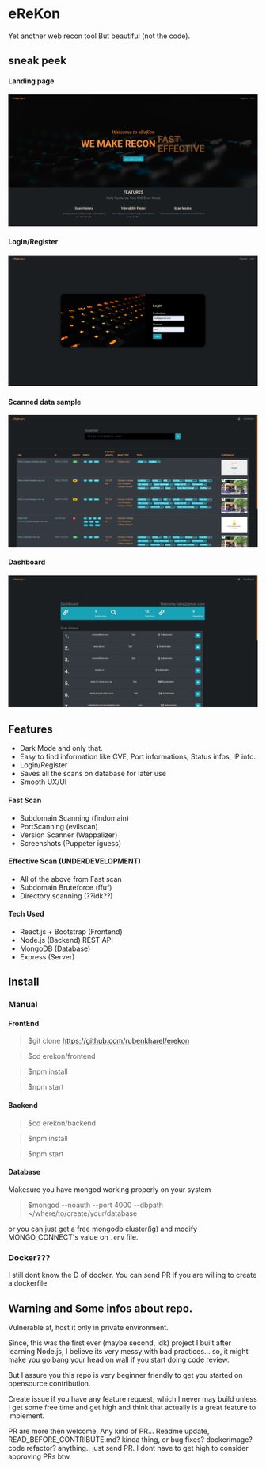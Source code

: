 # eReKon

Yet another web recon tool But beautiful (not the code). 

## sneak peek

#### Landing page
![landing](https://raw.githubusercontent.com/rubenkharel/eReKon/main/repoAssets/landing.png)
#### Login/Register
![login](https://raw.githubusercontent.com/rubenkharel/eReKon/main/repoAssets/login.png)
#### Scanned data sample
![Sample](https://raw.githubusercontent.com/rubenkharel/eReKon/main/repoAssets/scanner.png)
#### Dashboard
![Dash](https://raw.githubusercontent.com/rubenkharel/eReKon/main/repoAssets/dash.png)

## Features
- Dark Mode and only that.
- Easy to find information like CVE, Port informations, Status infos, IP info.
- Login/Register
- Saves all the scans on database for later use
- Smooth UX/UI
#### Fast Scan
- Subdomain Scanning (findomain)
- PortScanning (evilscan)
- Version Scanner (Wappalizer)
- Screenshots (Puppeter iguess)

#### Effective Scan (UNDERDEVELOPMENT)
- All of the above from Fast scan
- Subdomain Bruteforce (ffuf) 
- Directory scanning (??idk??) 
#### Tech Used
- React.js + Bootstrap (Frontend)
- Node.js (Backend) REST API
- MongoDB (Database)
- Express (Server)

## Install

### Manual
#### FrontEnd 

> $git clone https://github.com/rubenkharel/erekon

> $cd erekon/frontend

> $npm install

> $npm start

#### Backend

> $cd erekon/backend

> $npm install

> $npm start

#### Database

Makesure you have mongod working properly on your system

> $mongod --noauth --port 4000 --dbpath ~/where/to/create/your/database

or you can just get a free mongodb cluster(ig) and modify MONGO_CONNECT's value on `.env` file.


### Docker???
I still dont know the D of docker. You can send PR if you are willing to create a dockerfile

## Warning and Some infos about repo.

Vulnerable af, host it only in private environment.

Since, this was the first ever (maybe second, idk) project I built after learning Node.js, I believe its very messy with bad practices... so, it might make you go bang your head on wall if you start doing code review.

But I assure you this repo is very beginner friendly to get you started on opensource contribution.

Create issue if you have any feature request, which I never may build unless I get some free time and get high and think that actually is a great feature to implement.

PR are more then welcome, Any kind of PR... Readme update, READ_BEFORE_CONTRIBUTE.md? kinda thing, or bug fixes? dockerimage? code refactor? anything.. just send PR. I dont have to get high to consider approving PRs btw. 

